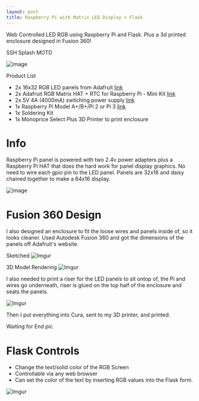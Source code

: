 ```yaml
---
layout: post
title: Raspberry Pi with Matrix LED Display + Flask
---
```


Web Controlled LED RGB using Raspberry Pi and Flask. Plus a 3d printed enclosure designed in Fusion 360!

SSH Splash MOTD

![image](https://camo.githubusercontent.com/b80d5481811b4ebcf4c0b90ccae3e030a6e04b8e/687474703a2f2f692e696d6775722e636f6d2f6b50377a3254742e706e67)

Product List

* 2x 16x32 RGB LED panels from Adafruit [link](https://www.adafruit.com/product/420)
* 2x Adafruit RGB Matrix HAT + RTC for Raspberry Pi - Mini Kit [link](https://www.adafruit.com/product/2345)
* 2x 5V 4A (4000mA) switching power supply [link](https://www.adafruit.com/product/1466)
* 1x Raspberry Pi Model A+/B+/Pi 2 or Pi 3 [link](https://www.adafruit.com/product/3055)
* 1x Soldering Kit
* 1x Monoprice Select Plus 3D Printer to print enclosure

# Info

Raspberry Pi panel is powered with two 2.4v power adapters plus a Raspberry Pi HAT that does the hard work for panel display graphics. No need to wire each gpio pin to the LED panel. Panels are 32x16 and daisy chained together to make a 64x16 display.

![image](https://camo.githubusercontent.com/ac49016f87d032b0c9cf2597c4a2ebe71438320e/687474703a2f2f692e696d6775722e636f6d2f343239567736542e6a7067)

# Fusion 360 Design

I also designed an enclosure to fit the loose wires and panels inside of, so it looks cleaner. Used Autodesk Fusion 360 and got the dimensions of the panels off Adafruit's website.

Sketched
![Imgur](https://i.imgur.com/fuA9PCk.png)

3D Model Rendering
![Imgur](https://i.imgur.com/8gn79Qv.png)

I also needed to print a riser for the LED panels to sit ontop of, the Pi and wires go underneath, riser is glued on the top half of the enclosure and seats the panels.

![Imgur](https://i.imgur.com/KOoaVij.png)

Then I put everything into Cura, sent to my 3D printer, and printed.

Waiting for End pic

# Flask Controls

* Change the text/solid color of the RGB Screen
* Controllable via any web browser
* Can set the color of the text by inserting RGB values into the Flask form.

![Imgur](https://i.imgur.com/6fT4fxq.png)

